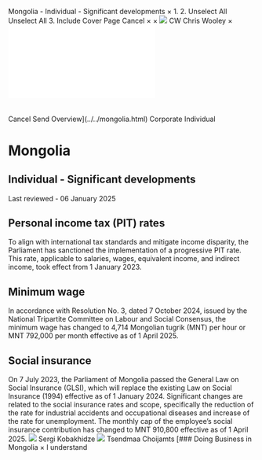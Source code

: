 Mongolia - Individual - Significant developments
×
1.
2.
Unselect All
Unselect All
3.
Include Cover Page
Cancel
×
×
![](../../-/media/world-wide-tax-summaries/attachments/global---chris-wooley.ashx%3Frev=ac5e5f3223b34096b1afc2a6009c7320&revision=ac5e5f32-23b3-4096-b1af-c2a6009c7320&hash=859B7ADC84DC2CBEC9760E9E6EE7DE6D0A8BFCDF)
CW
Chris Wooley
×
![](significant-developments.html)
######
Cancel
Send
Overview](../../mongolia.html)
Corporate
Individual
# Mongolia
## Individual - Significant developments
Last reviewed - 06 January 2025
## Personal income tax (PIT) rates
To align with international tax standards and mitigate income disparity, the Parliament has sanctioned the implementation of a progressive PIT rate. This rate, applicable to salaries, wages, equivalent income, and indirect income, took effect from 1 January 2023.
## Minimum wage
In accordance with Resolution No. 3, dated 7 October 2024, issued by the National Tripartite Committee on Labour and Social Consensus, the minimum wage has changed to 4,714 Mongolian tugrik (MNT) per hour or MNT 792,000 per month effective as of 1 April 2025.
## Social insurance
On 7 July 2023, the Parliament of Mongolia passed the General Law on Social Insurance (GLSI), which will replace the existing Law on Social Insurance (1994) effective as of 1 January 2024. Significant changes are related to the social insurance rates and scope, specifically the reduction of the rate for industrial accidents and occupational diseases and increase of the rate for unemployment.
The monthly cap of the employee’s social insurance contribution has changed to MNT 910,800 effective as of 1 April 2025.
![](../../-/media/world-wide-tax-summaries/mongoliasergi-kobakhidzemongolia--sergi-kobakhidzejpg20240220123859709.ashx%3Frev=a9928c930f0743328ee2941a4005a6da&revision=a9928c93-0f07-4332-8ee2-941a4005a6da&hash=7B89D0C41359AC494BEE7349DDBC0D8187DCBA0B)
Sergi Kobakhidze
![](../../-/media/world-wide-tax-summaries/attachments/mongolia---tsendmaa-choijamts.ashx%3Frev=1ff707d7b62e46d9b7adda037c8d4b6a&revision=1ff707d7-b62e-46d9-b7ad-da037c8d4b6a&hash=4AEABB77C838553870401EA8CA0D48F0DAFEFD96)
Tsendmaa Choijamts
[### Doing Business in Mongolia
×
I understand
